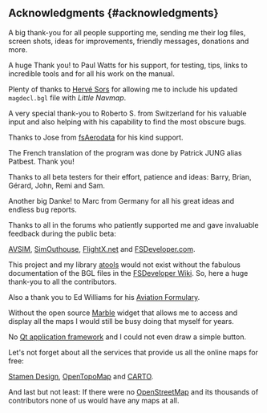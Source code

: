 ## Acknowledgments {#acknowledgments}

A big thank-you for all people supporting me, sending me their log files, screen shots, ideas for improvements, friendly messages, donations and more.

A huge Thank you! to Paul Watts for his support, for testing, tips, links to incredible tools and for all his work on the manual.

Plenty of thanks to [Hervé Sors](http://www.aero.sors.fr) for allowing me to include his updated `magdecl.bgl` file with _Little Navmap_.

A very special thank-you to Roberto S. from Switzerland for his valuable input and also helping with his capability to find the most obscure bugs.

Thanks to Jose from [fsAerodata](https://www.fsaerodata.com/) for his kind support.

The French translation of the program was done by Patrick JUNG alias Patbest. Thank you!

Thanks to all beta testers for their effort, patience and ideas: Barry, Brian, Gérard, John, Remi and Sam.

Another big Danke! to Marc from Germany for all his great ideas and endless bug reports.

Thanks to all in the forums who patiently supported me and gave invaluable feedback during the public beta:

[AVSIM](https://www.avsim.com), [SimOuthouse](http://www.sim-outhouse.com), [FlightX.net](https://flightx.net/) and [FSDeveloper.com](https://www.fsdeveloper.com).

This project and my library [atools](https://github.com/albar965/atools) would not exist without the fabulous documentation of the BGL files in the [FSDeveloper Wiki](https://www.fsdeveloper.com/wiki). So, here a huge thank-you to all the contributors.

Also a thank you to Ed Williams for his [Aviation Formulary](http://www.edwilliams.org/avform.htm).

Without the open source [Marble](https://marble.kde.org) widget that allows me to access and display all the maps I would still be busy doing that myself for years.

No [Qt application framework](https://www.qt.io) and I could not even draw a simple button.

Let's not forget about all the services that provide us all the online maps for free:

[Stamen Design](http://maps.stamen.com), [OpenTopoMap](https://www.opentopomap.org) and [CARTO](https://carto.com/).

And last but not least: If there were no [OpenStreetMap](https://www.openstreetmap.org) and its thousands of contributors none of us would have any maps at all.

